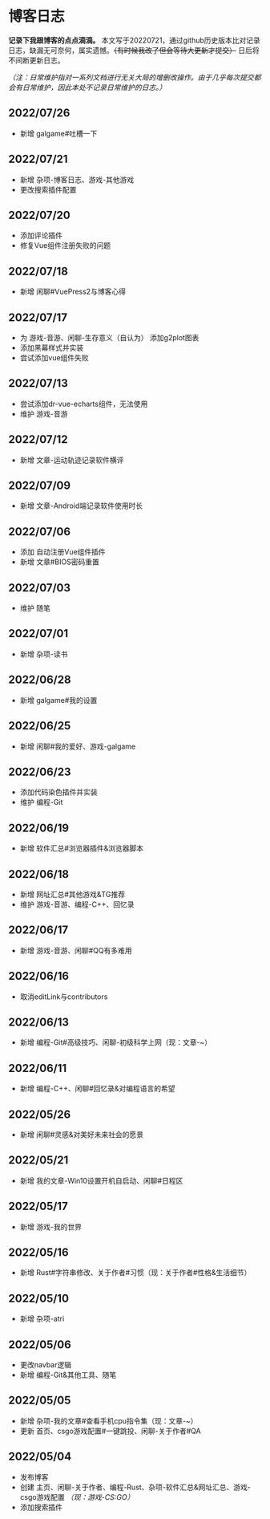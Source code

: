 # 博客日志
**记录下我跟博客的点点滴滴。** 本文写于20220721，通过github历史版本比对记录日志，缺漏无可奈何，属实遗憾。~~（有时候我改了但会等待大更新才提交）~~ 日后将不间断更新日志。

*（注：日常维护指对一系列文档进行无关大局的增删改操作。由于几乎每次提交都会有日常维护，因此本处不记录日常维护的日志。）*
## 2022/07/26
* 新增 galgame#吐槽一下
## 2022/07/21
* 新增 杂项-博客日志、游戏-其他游戏
* 更改搜索插件配置
## 2022/07/20
* 添加评论插件
* 修复Vue组件注册失败的问题
## 2022/07/18
* 新增 闲聊#VuePress2与博客心得
## 2022/07/17
* 为 游戏-音游、闲聊-生存意义（自认为） 添加g2plot图表
* 添加黑幕样式并实装
* 尝试添加vue组件失败
## 2022/07/13
* 尝试添加dr-vue-echarts组件，无法使用
* 维护 游戏-音游
## 2022/07/12
* 新增 文章-运动轨迹记录软件横评
<!-- ## 2022/07/11
* 日常维护 -->
## 2022/07/09
* 新增 文章-Android端记录软件使用时长
<!-- * 日常维护
## 2022/07/08
* 日常维护 -->
## 2022/07/06
* 添加 自动注册Vue组件插件
* 新增 文章#BIOS密码重置
<!-- * 日常维护
## 2022/07/05
* 日常维护 -->
## 2022/07/03
* 维护 随笔
<!-- * 日常维护 -->
## 2022/07/01
* 新增 杂项-读书
<!-- * 日常维护 -->
## 2022/06/28
* 新增 galgame#我的设置
<!-- * 日常维护
## 2022/06/26
* 日常维护 -->
## 2022/06/25
* 新增 闲聊#我的爱好、游戏-galgame
<!-- * 日常维护 -->
## 2022/06/23
* 添加代码染色插件并实装
* 维护 编程-Git
<!-- * 日常维护
## 2022/06/21
* 日常维护 -->
## 2022/06/19
* 新增 软件汇总#浏览器插件&浏览器脚本
<!-- * 日常维护 -->
## 2022/06/18
* 新增 网址汇总#其他游戏&TG推荐
* 维护 游戏-音游、编程-C++、回忆录
<!-- * 日常维护 -->
## 2022/06/17
* 新增 游戏-音游、闲聊#QQ有多难用
<!-- * 日常维护 -->
## 2022/06/16
* 取消editLink与contributors
<!-- * 日常维护
## 2022/06/15
* 日常维护 -->
## 2022/06/13
* 新增 编程-Git#高级技巧、闲聊-初级科学上网（现：文章-~）
## 2022/06/11
* 新增 编程-C++、闲聊#回忆录&对编程语言的希望
<!-- * 日常维护 -->
## 2022/05/26
* 新增 闲聊#灵感&对美好未来社会的愿景
<!-- * 日常维护 -->
## 2022/05/21
* 新增 我的文章-Win10设置开机自启动、闲聊#日程区
<!-- * 日常维护 -->
## 2022/05/17
* 新增 游戏-我的世界
## 2022/05/16
* 新增 Rust#字符串修改、关于作者#习惯（现：关于作者#性格&生活细节）
## 2022/05/10
* 新增 杂项-atri
<!-- * 日常维护 -->
## 2022/05/06
* 更改navbar逻辑
* 新增 编程-Git&其他工具、随笔
## 2022/05/05
* 新增 杂项-我的文章#查看手机cpu指令集（现：文章-~）
* 更新 首页、csgo游戏配置#一键跳投、闲聊-关于作者#QA
## 2022/05/04
* 发布博客
* 创建 主页、闲聊-关于作者、编程-Rust、杂项-软件汇总&网址汇总、游戏-csgo游戏配置 *（现：游戏-CS:GO）*
* 添加搜索插件